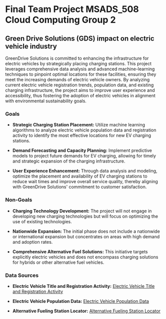 # Final Team Project MSADS_508 Cloud Computing Group 2

## Green Drive Solutions (GDS) impact on electric vehicle industry
GreenDrive Solutions is committed to enhancing the infrastructure for electric vehicles by strategically placing charging stations. This project leverages comprehensive data analysis and advanced machine-learning techniques to pinpoint optimal locations for these facilities, ensuring they meet the increasing demands of electric vehicle owners. By analyzing current electric vehicle registration trends, population data, and existing charging infrastructure, the project aims to improve user experience and accessibility, thus fostering the adoption of electric vehicles in alignment with environmental sustainability goals.

### Goals

- **Strategic Charging Station Placement:** Utilize machine learning algorithms to analyze electric vehicle population data and registration activity to identify the most effective locations for new EV charging stations.

- **Demand Forecasting and Capacity Planning:** Implement predictive models to project future demands for EV charging, allowing for timely and strategic expansion of the charging infrastructure.

- **User Experience Enhancement:** Through data analysis and modeling, optimize the placement and availability of EV charging stations to reduce wait times and improve overall service quality, thereby aligning with GreenDrive Solutions' commitment to customer satisfaction.

### Non-Goals

- **Charging Technology Development:** The project will not engage in developing new charging technologies but will focus on optimizing the use of existing technologies.

- **Nationwide Expansion:** The initial phase does not include a nationwide or international expansion but concentrates on areas with high demand and adoption rates.

- **Comprehensive Alternative Fuel Solutions:** This initiative targets explicitly electric vehicles and does not encompass charging solutions for hybrids or other alternative fuel vehicles.

### Data Sources

- **Electric Vehicle Title and Registration Activity:**
  [Electric Vehicle Title and Registration Activity](https://catalog.data.gov/dataset/electric-vehicle-title-and-registration-activity)

- **Electric Vehicle Population Data:**
  [Electric Vehicle Population Data](https://catalog.data.gov/dataset/electric-vehicle-population-data/resource/fa51be35-691f-45d2-9f3e-535877965e69)

- **Alternative Fueling Station Locator:**
  [Alternative Fueling Station Locator](https://afdc.energy.gov/stations#/analyze?region=US-WA&fuel=ELEC&ev_levels=all&show_map=true)





